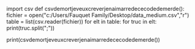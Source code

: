 
import csv
def csvdemortjeveuxcreverjenaimarredececodedemerde():
    fichier = open("c:/Users/Fauquet Family/Desktop/data_medium.csv","r")
    table = list(csv.reader(fichier))
    for elt in table:
        for truc in elt:
            print(truc.split(";"))
        
            

print(csvdemortjeveuxcreverjenaimarredececodedemerde())

